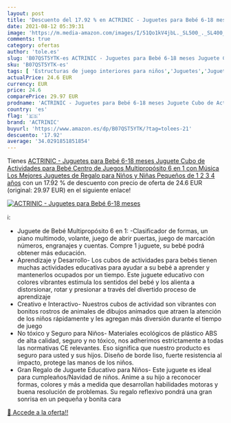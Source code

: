 ```yaml
---
layout: post
title: 'Descuento del 17.92 % en ACTRINIC - Juguetes para Bebé 6-18 meses'
date: 2021-08-12 05:39:31
image: 'https://m.media-amazon.com/images/I/51Qo1kV4jbL._SL500_._SL400_.jpg'
comments: true
category: ofertas
author: 'tole.es'
slug: 'B07QST5YTK-es ACTRINIC - Juguetes para Bebé 6-18 meses Juguete Cubo de...'
sku: 'B07QST5YTK-es'
tags: [ 'Estructuras de juego interiores para niños','Juguetes','Juguetes con sonido','Juguetes para Bebés y primera infancia','Juguetes y juegos','actrinic','juguetes', ]
actualPrice: 24.6 EUR
currency: EUR
price: 24.6
comparePrice: 29.97 EUR
prodname: 'ACTRINIC - Juguetes para Bebé 6-18 meses Juguete Cubo de Actividades para Bebé  Centro de Juegos Multipropósito 6 en 1 con Música Los Mejores Juguetes de Regalo para Niños y Niñas Pequeños de 1 2 3 4 años'
country: 'es'
flag: '🇪🇸'
brand: 'ACTRINIC'
buyurl: 'https://www.amazon.es/dp/B07QST5YTK/?tag=tolees-21'
descuento: '17.92'
average: '34.0291851851854'
---
```


Tienes [ACTRINIC - Juguetes para Bebé 6-18 meses Juguete Cubo de Actividades para Bebé  Centro de Juegos Multipropósito 6 en 1 con Música Los Mejores Juguetes de Regalo para Niños y Niñas Pequeños de 1 2 3 4 años](https://www.amazon.es/dp/B07QST5YTK/?tag=tolees-21) con un 17.92 % de descuento con precio de oferta de 24.6 EUR (original: 29.97 EUR) en el siguiente enlace!

[![ACTRINIC - Juguetes para Bebé 6-18 meses](https://m.media-amazon.com/images/I/51Qo1kV4jbL._SL500_._SL400_.jpg)](https://www.amazon.es/dp/B07QST5YTK/?tag=tolees-21)

ℹ️:

- Juguete de Bebé Multipropósito 6 en 1: -Clasificador de formas, un piano multimodo, volante, juego de abrir puertas, juego de marcación números, engranajes y cuentas. Compre 1 juguete, su bebé podrá obtener más educación.
- Aprendizaje y Desarrollo- Los cubos de actividades para bebés tienen muchas actividades educativas para ayudar a su bebé a aprender y mantenerlos ocupados por un tiempo. Este juguete educativo con colores vibrantes estimula los sentidos del bebé y los alienta a distorsionar, rotar y presionar a través del divertido proceso de aprendizaje
- Creativo e Interactivo- Nuestros cubos de actividad son vibrantes con bonitos rostros de animales de dibujos animados que atraen la atención de los niños rápidamente y les agregan más diversión durante el tiempo de juego
- No tóxico y Seguro para Niños- Materiales ecológicos de plástico ABS de alta calidad, seguro y no tóxico, nos adherimos estrictamente a todas las normativas CE relevantes. Eso significa que nuestro producto es seguro para usted y sus hijos. Diseño de borde liso, fuerte resistencia al impacto, protege las manos de los niños.
- Gran Regalo de Juguete Educativo para Niños- Este juguete es ideal para cumpleaños/Navidad de niños. Anime a su hijo a reconocer formas, colores y más a medida que desarrollan habilidades motoras y buena resolución de problemas. Su regalo reflexivo pondrá una gran sonrisa en un pequeña y bonita cara

[🛒 Accede a la oferta!!](https://www.amazon.es/dp/B07QST5YTK/?tag=tolees-21)
